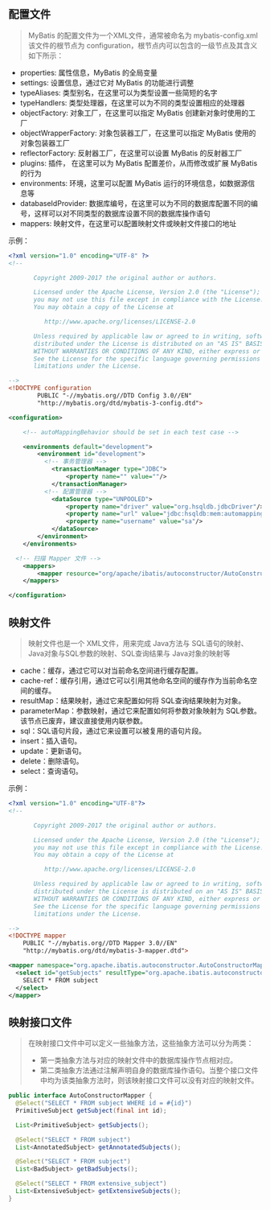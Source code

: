 ## 配置文件

> MyBatis 的配置文件为一个XML文件，通常被命名为 mybatis-config.xml 该文件的根节点为 configuration，根节点内可以包含的一级节点及其含义如下所示：
> 
- properties: 属性信息，MyBatis 的全局变量
- settings: 设置信息，通过它对 MyBatis 的功能进行调整
- typeAliases: 类型别名，在这里可以为类型设置一些简短的名字
- typeHandlers: 类型处理器，在这里可以为不同的类型设置相应的处理器
- objectFactory: 对象工厂，在这里可以指定 MyBatis 创建新对象时使用的工厂
- objectWrapperFactory: 对象包装器工厂，在这里可以指定 MyBatis 使用的对象包装器工厂
- reflectorFactory: 反射器工厂，在这里可以设置 MyBatis 的反射器工厂
- plugins: 插件， 在这里可以为 MyBatis 配置差价，从而修改或扩展 MyBatis 的行为
- environments: 环境，这里可以配置 MyBatis 运行的环境信息，如数据源信息等
- databaseIdProvider: 数据库编号，在这里可以为不同的数据库配置不同的编号，这样可以对不同类型的数据库设置不同的数据库操作语句
- mappers: 映射文件，在这里可以配置映射文件或映射文件接口的地址

示例： 
```xml
<?xml version="1.0" encoding="UTF-8" ?>
<!--

       Copyright 2009-2017 the original author or authors.

       Licensed under the Apache License, Version 2.0 (the "License");
       you may not use this file except in compliance with the License.
       You may obtain a copy of the License at

          http://www.apache.org/licenses/LICENSE-2.0

       Unless required by applicable law or agreed to in writing, software
       distributed under the License is distributed on an "AS IS" BASIS,
       WITHOUT WARRANTIES OR CONDITIONS OF ANY KIND, either express or implied.
       See the License for the specific language governing permissions and
       limitations under the License.

-->
<!DOCTYPE configuration
        PUBLIC "-//mybatis.org//DTD Config 3.0//EN"
        "http://mybatis.org/dtd/mybatis-3-config.dtd">

<configuration>

    <!-- autoMappingBehavior should be set in each test case -->

    <environments default="development">
        <environment id="development">
          <!-- 事务管理器 -->
            <transactionManager type="JDBC">
                <property name="" value=""/>
            </transactionManager>
          <!-- 配置管理器 -->
            <dataSource type="UNPOOLED">
                <property name="driver" value="org.hsqldb.jdbcDriver"/>
                <property name="url" value="jdbc:hsqldb:mem:automapping"/>
                <property name="username" value="sa"/>
            </dataSource>
        </environment>
    </environments>

  <!-- 扫描 Mapper 文件 -->
    <mappers>
        <mapper resource="org/apache/ibatis/autoconstructor/AutoConstructorMapper.xml"/>
    </mappers>

</configuration>

```

## 映射文件

> 映射文件也是一个 XML文件，用来完成 Java方法与 SQL语句的映射、Java对象与SQL参数的映射、SQL查询结果与 Java对象的映射等
>
- cache：缓存，通过它可以对当前命名空间进行缓存配置。
- cache-ref：缓存引用，通过它可以引用其他命名空间的缓存作为当前命名空间的缓存。
- resultMap：结果映射，通过它来配置如何将 SQL查询结果映射为对象。
- parameterMap：参数映射，通过它来配置如何将参数对象映射为 SQL参数。该节点已废弃，建议直接使用内联参数。
- sql：SQL语句片段，通过它来设置可以被复用的语句片段。
- insert：插入语句。
- update：更新语句。
- delete：删除语句。
- select：查询语句。

示例： 

```xml
<?xml version="1.0" encoding="UTF-8"?>
<!--

       Copyright 2009-2017 the original author or authors.

       Licensed under the Apache License, Version 2.0 (the "License");
       you may not use this file except in compliance with the License.
       You may obtain a copy of the License at

          http://www.apache.org/licenses/LICENSE-2.0

       Unless required by applicable law or agreed to in writing, software
       distributed under the License is distributed on an "AS IS" BASIS,
       WITHOUT WARRANTIES OR CONDITIONS OF ANY KIND, either express or implied.
       See the License for the specific language governing permissions and
       limitations under the License.

-->
<!DOCTYPE mapper
    PUBLIC "-//mybatis.org//DTD Mapper 3.0//EN"
    "http://mybatis.org/dtd/mybatis-3-mapper.dtd">

<mapper namespace="org.apache.ibatis.autoconstructor.AutoConstructorMapper">
  <select id="getSubjects" resultType="org.apache.ibatis.autoconstructor.PrimitiveSubject">
    SELECT * FROM subject
  </select>
</mapper>
```

## 映射接口文件

> 在映射接口文件中可以定义一些抽象方法，这些抽象方法可以分为两类：
> * 第一类抽象方法与对应的映射文件中的数据库操作节点相对应。
> * 第二类抽象方法通过注解声明自身的数据库操作语句。当整个接口文件中均为该类抽象方法时，则该映射接口文件可以没有对应的映射文件。

```java
public interface AutoConstructorMapper {
  @Select("SELECT * FROM subject WHERE id = #{id}")
  PrimitiveSubject getSubject(final int id);

  List<PrimitiveSubject> getSubjects();

  @Select("SELECT * FROM subject")
  List<AnnotatedSubject> getAnnotatedSubjects();

  @Select("SELECT * FROM subject")
  List<BadSubject> getBadSubjects();

  @Select("SELECT * FROM extensive_subject")
  List<ExtensiveSubject> getExtensiveSubjects();
}
```